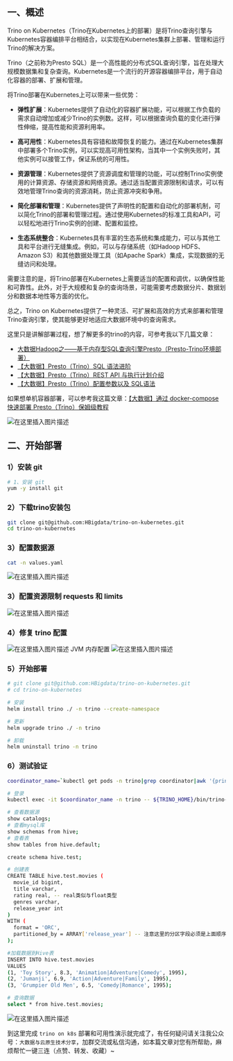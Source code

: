 
## 一、概述
Trino on Kubernetes（Trino在Kubernetes上的部署）是将Trino查询引擎与Kubernetes容器编排平台相结合，以实现在Kubernetes集群上部署、管理和运行Trino的解决方案。

Trino（之前称为Presto SQL）是一个高性能的分布式SQL查询引擎，旨在处理大规模数据集和复杂查询。Kubernetes是一个流行的开源容器编排平台，用于自动化容器的部署、扩展和管理。

将Trino部署在Kubernetes上可以带来一些优势：

- **弹性扩展**：Kubernetes提供了自动化的容器扩展功能，可以根据工作负载的需求自动增加或减少Trino的实例数。这样，可以根据查询负载的变化进行弹性伸缩，提高性能和资源利用率。

- **高可用性**：Kubernetes具有容错和故障恢复的能力。通过在Kubernetes集群中部署多个Trino实例，可以实现高可用性架构，当其中一个实例失败时，其他实例可以接管工作，保证系统的可用性。

- **资源管理**：Kubernetes提供了资源调度和管理的功能，可以控制Trino实例使用的计算资源、存储资源和网络资源。通过适当配置资源限制和请求，可以有效地管理Trino查询的资源消耗，防止资源冲突和争用。

- **简化部署和管理**：Kubernetes提供了声明性的配置和自动化的部署机制，可以简化Trino的部署和管理过程。通过使用Kubernetes的标准工具和API，可以轻松地进行Trino实例的创建、配置和监控。

- **生态系统整合**：Kubernetes具有丰富的生态系统和集成能力，可以与其他工具和平台进行无缝集成。例如，可以与存储系统（如Hadoop HDFS、Amazon S3）和其他数据处理工具（如Apache Spark）集成，实现数据的无缝访问和处理。

需要注意的是，将Trino部署在Kubernetes上需要适当的配置和调优，以确保性能和可靠性。此外，对于大规模和复杂的查询场景，可能需要考虑数据分片、数据划分和数据本地性等方面的优化。

总之，Trino on Kubernetes提供了一种灵活、可扩展和高效的方式来部署和管理Trino查询引擎，使其能够更好地适应大数据环境中的查询需求。

这里只是讲解部署过程，想了解更多的trino的内容，可参考我以下几篇文章：

- [大数据Hadoop之——基于内存型SQL查询引擎Presto（Presto-Trino环境部署）](https://blog.csdn.net/qq_35745940/article/details/123778966)
- [【大数据】Presto（Trino）SQL 语法进阶](https://blog.csdn.net/qq_35745940/article/details/130736259)
- [【大数据】Presto（Trino）REST API 与执行计划介绍](https://blog.csdn.net/qq_35745940/article/details/130757127)
- [【大数据】Presto（Trino）配置参数以及 SQL语法](https://blog.csdn.net/qq_35745940/article/details/130665852)

如果想单机容器部署，可以参考我这篇文章：[【大数据】通过 docker-compose 快速部署 Presto（Trino）保姆级教程](https://blog.csdn.net/qq_35745940/article/details/130611686)

![在这里插入图片描述](https://img-blog.csdnimg.cn/d8776596bdb84e479043c1d384c9587f.jpeg)

## 二、开始部署

### 1）安装 git
```bash
# 1、安装 git
yum -y install git 
```
### 2）下载trino安装包

```bash
git clone git@github.com:HBigdata/trino-on-kubernetes.git
cd trino-on-kubernetes
```
### 3）配置数据源

```bash
cat -n values.yaml
```
![在这里插入图片描述](https://img-blog.csdnimg.cn/f05bd2c650c4416288a8d4cfb6bd24c3.png)
### 3）配置资源限制 requests 和 limits
![在这里插入图片描述](https://img-blog.csdnimg.cn/70b962cddc214438bb29d71170ea26e6.png)
### 4）修复 trino 配置
![在这里插入图片描述](https://img-blog.csdnimg.cn/f83303cfb47b4407ae8cdaddc2762c38.png)
JVM 内存配置
![在这里插入图片描述](https://img-blog.csdnimg.cn/8f9e2bb1199740bd850d74e8e6592cec.png)
### 5）开始部署

```bash
# git clone git@github.com:HBigdata/trino-on-kubernetes.git
# cd trino-on-kubernetes

# 安装
helm install trino ./ -n trino --create-namespace

# 更新
helm upgrade trino ./ -n trino

# 卸载
helm uninstall trino -n trino
```
### 6）测试验证

```bash
coordinator_name=`kubectl get pods -n trino|grep coordinator|awk '{print $1}'`

# 登录
kubectl exec -it $coordinator_name -n trino -- ${TRINO_HOME}/bin/trino-cli --server http://trino-coordinator:8080 --catalog=hive --schema=default --user=hadoop

# 查看数据源
show catalogs;
# 查看mysql库
show schemas from hive;
# 查看表
show tables from hive.default;

create schema hive.test;

# 创建表
CREATE TABLE hive.test.movies (
  movie_id bigint,
  title varchar,
  rating real, -- real类似与float类型
  genres varchar,
  release_year int
)
WITH (
  format = 'ORC',
  partitioned_by = ARRAY['release_year'] -- 注意这里的分区字段必须是上面顺序的最后一个
);

#加载数据到Hive表
INSERT INTO hive.test.movies
VALUES 
(1, 'Toy Story', 8.3, 'Animation|Adventure|Comedy', 1995), 
(2, 'Jumanji', 6.9, 'Action|Adventure|Family', 1995), 
(3, 'Grumpier Old Men', 6.5, 'Comedy|Romance', 1995);

# 查询数据
select * from hive.test.movies;
```
![在这里插入图片描述](https://img-blog.csdnimg.cn/e5b9bc7edeae4426a326fb169f7a5809.png)


到这里完成 `trino on k8s` 部署和可用性演示就完成了，有任何疑问请关注我公众号：`大数据与云原生技术分享`，加群交流或私信沟通，如本篇文章对您有所帮助，麻烦帮忙一键三连（点赞、转发、收藏）~